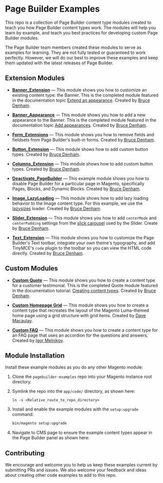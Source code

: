 # Page Builder Examples

This repo is a collection of Page Builder content type modules created to teach you how Page Builder content types work. The modules will help you learn by example, and teach you best practices for developing custom Page Builder modules.

The Page Builder team members created these modules to serve as examples for learning. They are not fully tested or guaranteed to work perfectly. However, we will do our best to improve these examples and keep them updated with the latest releases of Page Builder.

## Extension Modules

-  **[Banner_Extension](Banner/Extension/README.md)** — This module shows you how to customize an existing content type: the Banner. This is the completed module featured in the documentation topic [Extend an appearance](https://devdocs.magento.com/page-builder/docs/content-types/extend/extend-an-appearance.html). Created by [Bruce Denham](https://magentocommeng.slack.com/messages/UA3GYB2KW).

-  **[Banner_Appearance](Banner/Appearance/README.md)** — This module shows you how to add a new appearance to the Banner. This is the completed module featured in the documentation topic [Add appearances](https://devdocs.magento.com/page-builder/docs/content-types/extend/add-appearances.html). Created by [Bruce Denham](https://magentocommeng.slack.com/messages/UA3GYB2KW).

-  **[Form_Extensions](BaseForms/Extension/README.md)** — This module shows you how to remove fields and fieldsets from Page Builder's built-in forms. Created by [Bruce Denham](https://magentocommeng.slack.com/messages/UA3GYB2KW).

-  **[Button_Extension](Button/Extension/README.md)** — This module shows how to add custom button types. Created by [Bruce Denham](https://magentocommeng.slack.com/messages/UA3GYB2KW).

-  **[Columns_Extension](Columns/Extension/README.md)** — This module shows how to add custom button types. Created by [Bruce Denham](https://magentocommeng.slack.com/messages/UA3GYB2KW).

-  **[Deactivate_PageBuilder](Deactivate/PageBuilder/README.md)** — This example module shows you how to disable Page Builder for a particular page in Magento, specifically Pages, Blocks, and Dynamic Blocks. Created by [Bruce Denham](https://magentocommeng.slack.com/messages/UA3GYB2KW).

-  **[Image_LazyLoading](Image/LazyLoading/README.md)** — This module shows how to add lazy loading behavior to the Image content type. For this example, we use the [lazysizes](https://github.com/aFarkas/lazysizes) loader. Created by [Bruce Denham](https://magentocommeng.slack.com/messages/UA3GYB2KW).

-  **[Slider_Extension](Slider/Extension/README.md)** — This module shows you how to add `centerMode` and `centerPadding` settings from the [slick carousel](https://kenwheeler.github.io/slick/) used by the Slider. Create by [Bruce Denham](https://magentocommeng.slack.com/messages/UA3GYB2KW).

-  **[Text_Extension](Text/Extension/README.md)** — This module shows you how to customize the Page Builder's Text toolbar, integrate your own theme's typography, and add TinyMCE's `code` plugin to the toolbar so you can view the HTML code directly. Created by [Bruce Denham](https://magentocommeng.slack.com/messages/UA3GYB2KW).

## Custom Modules

-  **[Custom Quote](Quote/Custom/README.md)** — This module shows you how to create a content type for a customer testimonial. This is the completed Quote module featured in the documentation tutorial: [Creating content types](https://devdocs.magento.com/page-builder/docs/content-types/create/introduction.html). Created by [Bruce Denham](https://magentocommeng.slack.com/messages/UA3GYB2KW).

-  **[Custom Homepage Grid](Grid/Custom/README.md)** — This module shows you how to create a content type that recreates the layout of the Magento Luma-themed home page using a grid structure with grid items. Created by [Dave Macaulay](https://github.com/davemacaulay).

-  **[Custom FAQ](FAQ/Custom/README.md)** — This module shows you how to create a content type for an FAQ page that uses an accordion for the questions and answers. Created by [Igor Melnikov](https://github.com/melnikovi).

## Module Installation

Install these example modules as you do any other Magento module:

1. Clone the `pagebuilder-examples` repo into your Magento instance root directory.

1. Symlink the repo into the `app/code/` directory, as shown here:

    ```terminal
    ln -s <Relative_route_to_repo_directory>
    ```

1. Install and enable the example modules with the `setup:upgrade` command:

   ```bash
   bin/magento setup:upgrade
   ```

1. Navigate to CMS page to ensure the example content types appear in the Page Builder panel as shown here:

## Contributing

We encourage and welcome you to help us keep these examples current by submitting PRs and issues.
We also welcome your feedback and ideas about creating other code examples to add to this repo.
